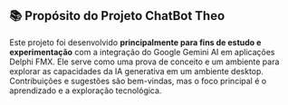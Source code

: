 ## 📚 Propósito do Projeto ChatBot Theo

Este projeto foi desenvolvido **principalmente para fins de estudo e experimentação** com a integração do Google Gemini AI em aplicações Delphi FMX. Ele serve como uma prova de conceito e um ambiente para explorar as capacidades da IA generativa em um ambiente desktop. Contribuições e sugestões são bem-vindas, mas o foco principal é o aprendizado e a exploração tecnológica.

